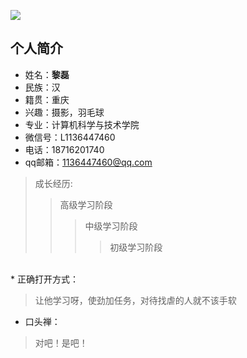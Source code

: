 ![](https://ooo.0o0.ooo/2017/01/16/587c41bbb69cf.jpg)
## 个人简介
        
* 姓名：**黎磊**<br>
* 民族：汉<br>
* 籍贯：重庆<br>
* 兴趣：摄影，羽毛球<br>
* 专业：计算机科学与技术学院
* 微信号：L1136447460
* 电话：18716201740
* qq邮箱：1136447460@qq.com<br>
>成长经历:
>>高级学习阶段
>>>中级学习阶段
>>>>初级学习阶段
<br>
* 正确打开方式：

> 让他学习呀，使劲加任务，对待找虐的人就不该手软<br>
* 口头禅：

> 对吧！是吧！